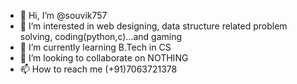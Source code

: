 - 👋 Hi, I’m @souvik757
- 👀 I’m interested in web designing, data structure related problem solving, coding(python,c)...and gaming
- 🌱 I’m currently learning B.Tech in CS
- 💞️ I’m looking to collaborate on NOTHING
- 📫 How to reach me (+91)7063721378

<!---
souvik757/souvik757 is a ✨ special ✨ repository because its `README.md` (this file) appears on your GitHub profile.
You can click the Preview link to take a look at your changes.
--->

